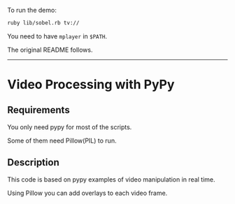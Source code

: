To run the demo:

```bash
ruby lib/sobel.rb tv://
```

You need to have `mplayer` in `$PATH`.

The original README follows.

---

Video Processing with PyPy
==========================

Requirements
------------

You only need pypy for most of the scripts.

Some of them need Pillow(PIL) to run.

Description
-----------

This code is based on pypy examples of video manipulation in real time.

Using Pillow you can add overlays to each video
frame.
